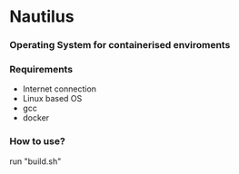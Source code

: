 # Nautilus 
### Operating System for containerised enviroments

### Requirements
- Internet connection
- Linux based OS
- gcc 
- docker

### How to use?
run "build.sh"
